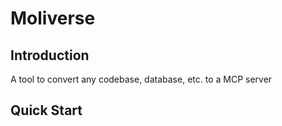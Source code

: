 # Moliverse

## Introduction

A tool to convert any codebase, database, etc. to a MCP server

## Quick Start


